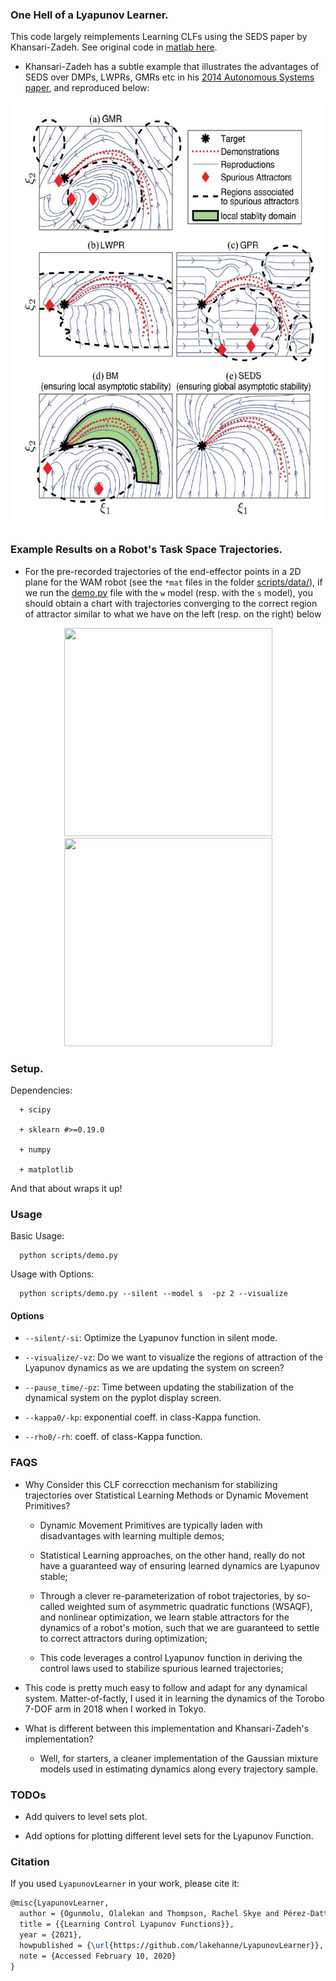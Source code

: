 ### One Hell of a Lyapunov Learner.

This code largely reimplements Learning CLFs using the SEDS paper by Khansari-Zadeh. See original code in [matlab here](https://bitbucket.org/khansari/clfdm/src/master/demo_CLFDM_Learning.m).

+ Khansari-Zadeh has a subtle example that illustrates the advantages of SEDS over DMPs, LWPRs, GMRs etc in his [2014 Autonomous Systems paper](scripts/docs/AUS.pdf), and reproduced below:

<div align="center">
 <img src="/scripts/docs/seds_gmr.jpg" height="680px" width="600">
</div>

### Example Results on a Robot's Task Space Trajectories.

+ For the pre-recorded trajectories of the end-effector points in a 2D plane for the WAM robot (see the `*mat` files in the folder [scripts/data/](/scripts/data/)), if we run the [demo.py](/scripts/demo.py) file with the `w` model (resp. with the `s` model), you should obtain a chart with trajectories converging to the correct region of attractor  similar to what we have on the left (resp. on the right) below

<div align="center">
 <img src="/scripts/docs/energy_levels.png" height="333px" width="333px">
  <img src="/scripts/docs/energy_levels_sshape.png" height="333px" width="333px">
</div>


### Setup.

  Dependencies:

      + scipy

      + sklearn #>=0.19.0

      + numpy

      + matplotlib

  And that about wraps it up!


### Usage

Basic Usage:

```
  python scripts/demo.py
```

Usage with Options:

  ```
    python scripts/demo.py --silent --model s  -pz 2 --visualize
  ```

#### Options

+ `--silent/-si`: Optimize the Lyapunov function in silent mode.

+ `--visualize/-vz`: Do we want to visualize the regions of attraction of the Lyapunov dynamics as we are updating the system on screen?

+ `--pause_time/-pz`: Time between updating the stabilization of the dynamical system on the pyplot display screen.

+ `--kappa0/-kp`: exponential coeff. in class-Kappa function.

+ `--rho0/-rh`: coeff. of class-Kappa function.

### FAQS

+ Why Consider this CLF correcction mechanism for stabilizing trajectories over Statistical Learning Methods or Dynamic Movement Primitives?

  -    Dynamic Movement Primitives are typically laden with disadvantages with learning multiple demos;

  -   Statistical Learning approaches, on the other hand, really do not have a guaranteed way of ensuring learned dynamics are Lyapunov stable;

  - Through a clever re-parameterization of robot trajectories, by so-called weighted sum of asymmetric quadratic functions (WSAQF), and nonlinear optimization, we learn stable attractors for the dynamics of a robot's motion, such that we are guaranteed to settle to correct attractors during optimization;

  - This code leverages a control Lyapunov function in deriving the control laws used to stabilize spurious learned trajectories;

+ This code is pretty much easy to follow and adapt for any dynamical system. Matter-of-factly, I used it in learning the dynamics of the Torobo 7-DOF arm in 2018 when I worked in Tokyo.

+ What is different between this implementation and Khansari-Zadeh's implementation?

  -  Well, for starters, a cleaner implementation of the Gaussian mixture models used in estimating dynamics along every trajectory sample.

### TODOs

+ Add quivers to level sets plot.

+ Add options for plotting different level sets for the Lyapunov Function.


### Citation

If you used `LyapunovLearner` in your work, please cite it:


```tex
@misc{LyapunovLearner,
  author = {Ogunmolu, Olalekan and Thompson, Rachel Skye and Pérez-Dattari, Rodrigo},
  title = {{Learning Control Lyapunov Functions}},
  year = {2021},
  howpublished = {\url{https://github.com/lakehanne/LyapunovLearner}},
  note = {Accessed February 10, 2020}
}
```
